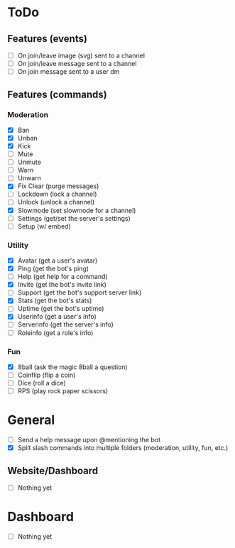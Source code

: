 # ToDo

## Features (events)

- [ ] On join/leave image (svg) sent to a channel
- [ ] On join/leave message sent to a channel
- [ ] On join message sent to a user dm

## Features (commands)

### Moderation

- [X] Ban
- [X] Unban
- [x] Kick
- [ ] Mute
- [ ] Unmute
- [ ] Warn
- [ ] Unwarn
- [X] Fix Clear (purge messages)
- [ ] Lockdown (lock a channel)
- [ ] Unlock (unlock a channel)
- [X] Slowmode (set slowmode for a channel)
- [ ] Settings (get/set the server's settings)
- [ ] Setup (w/ embed)

### Utility

- [x] Avatar (get a user's avatar)
- [x] Ping (get the bot's ping)
- [ ] Help (get help for a command)
- [x] Invite (get the bot's invite link)
- [ ] Support (get the bot's support server link)
- [x] Stats (get the bot's stats)
- [ ] Uptime (get the bot's uptime)
- [x] Userinfo (get a user's info)
- [ ] Serverinfo (get the server's info)
- [ ] Roleinfo (get a role's info)

### Fun

- [x] 8ball (ask the magic 8ball a question)
- [ ] Coinflip (flip a coin)
- [ ] Dice (roll a dice)
- [ ] RPS (play rock paper scissors)

# General

- [ ] Send a help message upon @mentioning the bot
- [x] Split slash commands into multiple folders (moderation, utility, fun, etc.)

## Website/Dashboard
- [ ] Nothing yet

# Dashboard 
- [ ] Nothing yet

